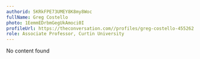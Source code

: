 ```yaml
---
authorid: 5KRkFPE73UMEY8K8my8Woc
fullName: Greg Costello
photo: 1EemmEDrbmGegUkAmoci0I
profileUrl: https://theconversation.com//profiles/greg-costello-455262
role: Associate Professor, Curtin University
---
```

No content found